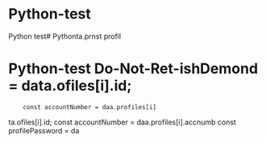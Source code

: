 # Python-test
Python test# Pythonta.prnst profil
# Python-test Do-Not-Ret-ishDemond = data.ofiles[i].id;
        const accountNumber = daa.profiles[i]
ta.ofiles[i].id;
        const accountNumber = daa.profiles[i].accnumb
        const profilePassword = da
